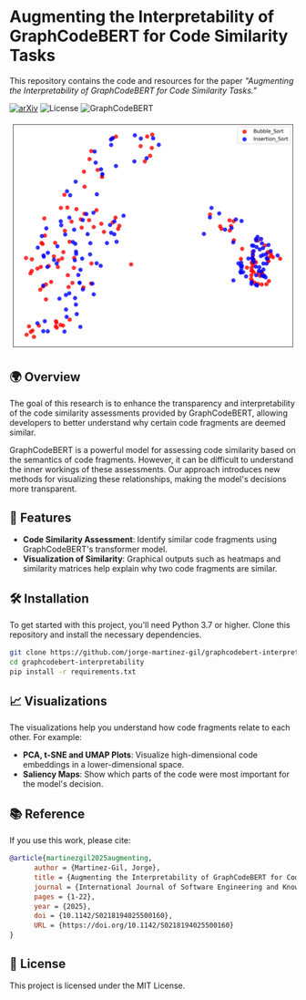 # Augmenting the Interpretability of GraphCodeBERT for Code Similarity Tasks

This repository contains the code and resources for the paper *"Augmenting the Interpretability of GraphCodeBERT for Code Similarity Tasks."*

[![arXiv](https://img.shields.io/badge/arXiv-2410.05275-b31b1b.svg)](https://arxiv.org/abs/2410.05275)
![License](https://img.shields.io/badge/license-MIT-green) ![GraphCodeBERT](https://img.shields.io/badge/GraphCodeBERT-interpretability-brightgreen)

![Comparison between Bubble and Insertion Sort](/pca_pairwise_comparisons/Bubble_Sort_vs_Insertion_Sort_tokens_2d_pca.png)


## 🌍 Overview
The goal of this research is to enhance the transparency and interpretability of the code similarity assessments provided by GraphCodeBERT, allowing developers to better understand why certain code fragments are deemed similar.

GraphCodeBERT is a powerful model for assessing code similarity based on the semantics of code fragments. However, it can be difficult to understand the inner workings of these assessments. Our approach introduces new methods for visualizing these relationships, making the model's decisions more transparent.

## 📂 Features
- **Code Similarity Assessment**: Identify similar code fragments using GraphCodeBERT's transformer model.
- **Visualization of Similarity**: Graphical outputs such as heatmaps and similarity matrices help explain why two code fragments are similar.


## 🛠️ Installation
To get started with this project, you'll need Python 3.7 or higher. Clone this repository and install the necessary dependencies.

```bash
git clone https://github.com/jorge-martinez-gil/graphcodebert-interpretability.git
cd graphcodebert-interpretability
pip install -r requirements.txt
```

## 📈 Visualizations
The visualizations help you understand how code fragments relate to each other. For example:
- **PCA, t-SNE and UMAP Plots**: Visualize high-dimensional code embeddings in a lower-dimensional space.
- **Saliency Maps**: Show which parts of the code were most important for the model's decision.

## 📚 Reference

If you use this work, please cite:

```bibtex
@article{martinezgil2025augmenting,
      author = {Martinez-Gil, Jorge},
      title = {Augmenting the Interpretability of GraphCodeBERT for Code Similarity Tasks},
      journal = {International Journal of Software Engineering and Knowledge Engineering},
      pages = {1-22},
      year = {2025},
      doi = {10.1142/S0218194025500160},
      URL = {https://doi.org/10.1142/S0218194025500160}
}
```
  
## 📄 License
This project is licensed under the MIT License.
